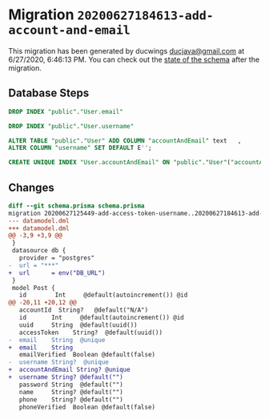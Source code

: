 # Migration `20200627184613-add-account-and-email`

This migration has been generated by ducwings <ducjava@gmail.com> at 6/27/2020, 6:46:13 PM.
You can check out the [state of the schema](./schema.prisma) after the migration.

## Database Steps

```sql
DROP INDEX "public"."User.email"

DROP INDEX "public"."User.username"

ALTER TABLE "public"."User" ADD COLUMN "accountAndEmail" text   ,
ALTER COLUMN "username" SET DEFAULT E'';

CREATE UNIQUE INDEX "User.accountAndEmail" ON "public"."User"("accountAndEmail")
```

## Changes

```diff
diff --git schema.prisma schema.prisma
migration 20200627125449-add-access-token-username..20200627184613-add-account-and-email
--- datamodel.dml
+++ datamodel.dml
@@ -3,9 +3,9 @@
 }
 datasource db {
   provider = "postgres"
-  url = "***"
+  url      = env("DB_URL")
 }
 model Post {
   id        Int     @default(autoincrement()) @id
@@ -20,11 +20,12 @@
   accountId  String?   @default("N/A")
   id       Int     @default(autoincrement()) @id
   uuid     String  @default(uuid())
   accessToken    String?  @default(uuid())
-  email    String  @unique
+  email    String
   emailVerified  Boolean @default(false)
-  username String?  @unique
+  accountAndEmail String? @unique
+  username String? @default("")
   password String  @default("")
   name     String? @default("")
   phone    String? @default("")
   phoneVerified  Boolean @default(false)
```


